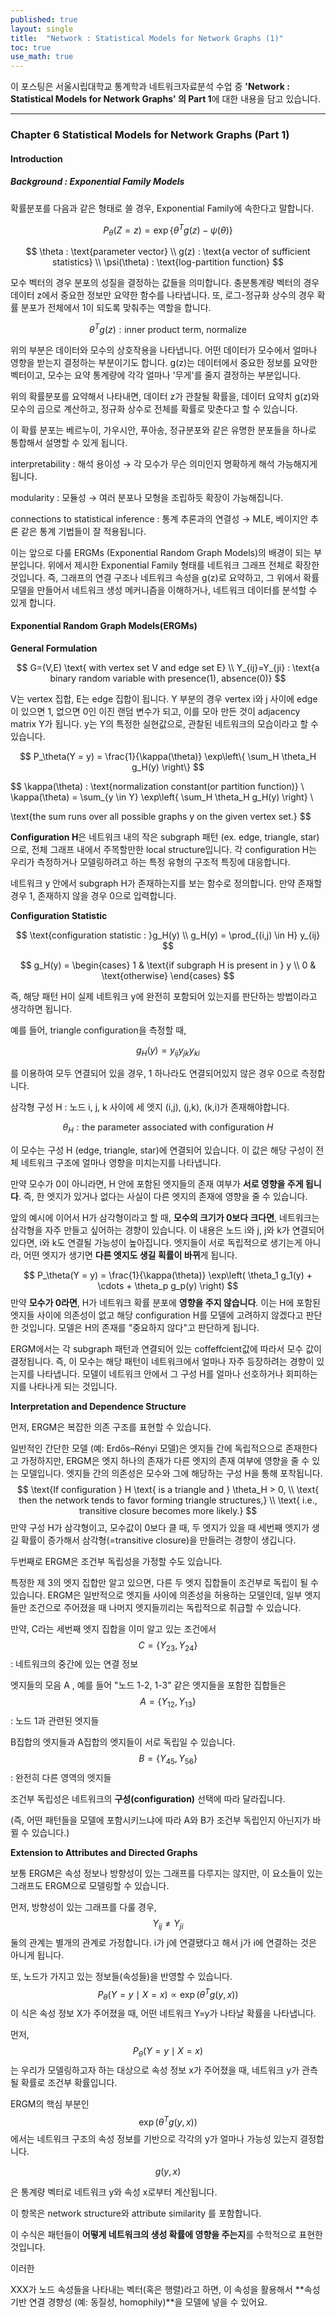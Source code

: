 ```yaml
---
published: true
layout: single
title:  "Network : Statistical Models for Network Graphs (1)"
toc: true
use_math: true
---
```


이 포스팅은 서울시립대학교 통계학과 네트워크자료분석 수업 중 **'Network : Statistical Models for Network Graphs' 의 Part 1**에 대한 내용을 담고 있습니다.

---

### Chapter 6 Statistical Models for Network Graphs (Part 1)



#### Introduction

##### Background : Exponential Family Models

확률분포를 다음과 같은 형태로 쓸 경우, Exponential Family에 속한다고 말합니다.



$$
P_\theta(Z = z) = \exp\{\theta^T g(z) - \psi(\theta)\}
$$

$$
\theta : \text{parameter vector} \\
g(z) : \text{a vector of sufficient statistics} \\
\psi(\theta) : \text{log-partition function}
$$



모수 벡터의 경우 분포의 성질을 결정하는 값들을 의미합니다. 충분통계량 벡터의 경우 데이터 z에서 중요한 정보만 요약한 함수를 나타냅니다. 또, 로그-정규화 상수의 경우 확률 분포가 전체에서 1이 되도록 맞춰주는 역할을 합니다. 



$$
\theta^T g(z) : \text{inner product term, normalize}
$$



위의 부분은 데이터와 모수의 상호작용을 나타냅니다. 어떤 데이터가 모수에서 얼마나 영향을 받는지 결정하는 부분이기도 합니다. g(z)는 데이터에서 중요한 정보를 요약한 벡터이고, 모수는 요약 통계량에 각각 얼마나 '무게'를 줄지 결정하는 부분입니다.



위의 확률분포를 요약해서 나타내면, 데이터 z가 관찰될 확률을, 데이터 요약치 g(z)와 모수의 곱으로 계산하고, 정규화 상수로 전체를 확률로 맞춘다고 할 수 있습니다.



이 확률 분포는 베르누이, 가우시안, 푸아송, 정규분포와 같은 유명한 분포들을 하나로 통합해서 설명할 수 있게 됩니다. 

interpretability : 해석 용이성 → 각 모수가 무슨 의미인지 명확하게 해석 가능해지게 됩니다. 

modularity : 모듈성 → 여러 분포나 모형을 조립하듯 확장이 가능해집니다.

connections to statistical inference : 통계 추론과의 연결성 → MLE, 베이지안 추론 같은 통계 기법들이 잘 적용됩니다.



이는 앞으로 다룰 ERGMs (Exponential Random Graph Models)의 배경이 되는 부분입니다. 위에서 제시한 Exponential Family 형태를 네트워크 그래프 전체로 확장한 것입니다. 즉, 그래프의 연결 구조나 네트워크 속성을 g(z)로 요약하고, 그 위에서 확률 모델을 만들어서 네트워크 생성 메커니즘을 이해하거나, 네트워크 데이터를 분석할 수 있게 합니다.



#### Exponential Random Graph Models(ERGMs)

**General Formulation**



$$
G=(V,E) \text{ with vertex set V and edge set E} \\
Y_{ij}=Y_{ji} : \text{a binary random variable with presence(1), absence(0)}
$$



V는 vertex 집합, E는 edge 집합이 됩니다. Y 부분의 경우 vertex i와 j 사이에 edge이 있으면 1, 없으면 0인 이진 랜덤 변수가 되고, 이를 모아 만든 것이 adjacency matrix Y가 됩니다. y는 Y의 특정한 실현값으로, 관찰된 네트워크의 모습이라고 할 수 있습니다.



$$
P_\theta(Y = y) = \frac{1}{\kappa(\theta)} \exp\left\{ \sum_H \theta_H g_H(y) \right\}
$$

$$
\kappa(\theta) : \text{normalization constant(or partition function)} \\
\kappa(\theta) = \sum_{y \in Y} \exp\left\{ \sum_H \theta_H g_H(y) \right\} \\

\text{the sum runs over all possible graphs y on the given vertex set.}
$$



**Configuration H**은 네트워크 내의 작은 subgraph 패턴 (ex. edge, triangle, star)으로, 전체 그래프 내에서 주목할만한 local structure입니다. 각 configuration H는 우리가 측정하거나 모델링하려고 하는 특정 유형의 구조적 특징에 대응합니다.



네트워크 y 안에서 subgraph H가 존재하는지를 보는 함수로 정의합니다. 만약 존재할 경우 1, 존재하지 않을 경우 0으로 입력합니다.



**Configuration Statistic**

$$
\text{configuration statistic : }g_H(y) \\
g_H(y) = \prod_{(i,j) \in H} y_{ij}
$$


$$
g_H(y) =
\begin{cases}
1 & \text{if subgraph H is present in } y \\
0 & \text{otherwise}
\end{cases}
$$

즉, 해당 패턴 H이 실제 네트워크 y에 완전히 포함되어 있는지를 판단하는 방법이라고 생각하면 됩니다.

예를 들어, triangle configuration을 측정할 때,

$$
g_H(y)=y_{ij}y_{jk}y_{ki}
$$

를 이용하여 모두 연결되어 있을 경우, 1 하나라도 연결되어있지 않은 경우 0으로 측정합니다. 

삼각형 구성 H : 노드 i, j, k 사이에 세 엣지 (i,j), (j,k), (k,i)가 존재해야합니다.



$$
\theta_H : \text{the parameter associated with configuration}\ H
$$

이 모수는 구성 H (edge, triangle, star)에 연결되어 있습니다. 이 값은 해당 구성이 전체 네트워크 구조에 얼마나 영향을 미치는지를 나타냅니다.

만약 모수가 0이 아니라면, H 안에 포함된 엣지들의 존재 여부가 **서로 영향을 주게 됩니다**. 즉, 한 엣지가 있거나 없다는 사실이 다른 엣지의 존재에 영향을 줄 수 있습니다.

앞의 예시에 이어서 H가 삼각형이라고 할 때, **모수의 크기가 0보다 크다면**, 네트워크는 삼각형을 자주 만들고 싶어하는 경향이 있습니다. 이 내용은 노드 i와 j, j와 k가 연결되어 있다면, i와 k도 연결될 가능성이 높아집니다. 엣지들이 서로 독립적으로 생기는게 아니라, 어떤 엣지가 생기면 **다른 엣지도 생길 획률이 바뀌**게 됩니다. 


$$
P_\theta(Y = y) = \frac{1}{\kappa(\theta)} \exp\left( \theta_1 g_1(y) + \cdots + \theta_p g_p(y) \right)
$$
만약 **모수가 0라면**, H가 네트워크 확률 분포에 **영향을 주지 않습니다**. 이는 H에 포함된 엣지들 사이에 의존성이 없고 해당 configuration H를 모델에 고려하지 않겠다고 판단한 것입니다. 모델은 H의 존재를 "중요하지 않다"고 판단하게 됩니다.



ERGM에서는 각 subgraph 패턴과 연결되어 있는 coffeffcient값에 따라서 모수 값이 결정됩니다. 즉, 이 모수는 해당 패턴이 네트워크에서 얼마나 자주 등장하려는 경향이 있는지를 나타냅니다. 모델이 네트워크 안에서 그 구성 H를 얼마나 선호하거나 회피하는지를 나타나게 되는 것입니다.



**Interpretation and Dependence Structure**

먼저, ERGM은 복잡한 의존 구조를 표현할 수 있습니다. 

일반적인 간단한 모델 (예: Erdős–Rényi 모델)은 엣지들 간에 독립적으으로 존재한다고 가정하지만, ERGM은 엣지 하나의 존재가 다른 엣지의 존재 여부에 영향을 줄 수 있는 모델입니다. 엣지들 간의 의존성은 모수와 그에 해당하는 구성 H을 통해 포착됩니다. 
$$
\text{If configuration } H \text{ is a triangle and } \theta_H > 0,  \\ \text{ then the network tends to favor forming triangle structures,} \\ \text{ i.e., transitive closure becomes more likely.}
$$
만약 구성 H가 삼각형이고, 모수값이 0보다 클 때, 두 엣지가 있을 때 세번째 엣지가 생길 확률이 증가해서 삼각형(=transitive closure)을 만들려는 경향이 생깁니다. 



두번째로 ERGM은 조건부 독립성을 가정할 수도 있습니다. 

특정한 제 3의 엣지 집합만 알고 있으면, 다른 두 엣지 집합들이 조건부로 독립이 될 수 있습니다. ERGM은 일반적으로 엣지들 사이에 의존성을 허용하는 모델인데, 일부 엣지들만 조건으로 주어졌을 때 나머지 엣지들끼리는 독립적으로 취급할 수 있습니다.

만약, C라는 세번째 엣지 집합을 이미 알고 있는 조건에서 
$$
C=\{Y_{23}, Y_{24}\}
$$
: 네트워크의 중간에 있는 연결 정보



엣지들의 모음 A , 예를 들어 "노드 1-2, 1-3" 같은 엣지들을 포함한 집합들은
$$
A=\{Y_{12}, Y_{13}\}
$$
 : 노드 1과 관련된 엣지들



B집합의 엣지들과 A집합의 엣지들이 서로 독립일 수 있습니다. 
$$
B = \{Y_{45}, Y_{56}\}
$$
: 완전히 다른 영역의 엣지들



조건부 독립성은 네트워크의 **구성(configuration)** 선택에 따라 달라집니다.

(즉, 어떤 패턴들을 모델에 포함시키느냐에 따라 A와 B가 조건부 독립인지 아닌지가 바뀔 수 있습니다.)



**Extension to Attributes and Directed Graphs**

보통 ERGM은 속성 정보나 방향성이 있는 그래프를 다루지는 않지만, 이 요소들이 있는 그래프도 ERGM으로 모델링할 수 있습니다.

먼저, 방향성이 있는 그래프를 다룰 경우,
$$
Y_{ij} \neq Y_{ji}
$$
둘의 관계는 별개의 관계로 가정합니다. i가 j에 연결됐다고 해서 j가 i에 연결하는 것은 아니게 됩니다.



또, 노드가 가지고 있는 정보들(속성들)을 반영할 수 있습니다.
$$
P_{\theta}(Y = y \mid X = x) \propto \exp(\theta^T g(y, x))
$$
이 식은 속성 정보 X가 주어졌을 때, 어떤 네트워크 Y=y가 나타날 확률을 나타냅니다.



먼저,
$$
P_{\theta}(Y = y \mid X = x)
$$
는 우리가 모델링하고자 하는 대상으로 속성 정보 x가 주어졌을 때, 네트워크 y가 관측될 확률로 조건부 확률입니다.



ERGM의 핵심 부분인 
$$
\exp(\theta^T g(y, x))
$$
에서는 네트워크 구조의 속성 정보를 기반으로 각각의 y가 얼마나 가능성 있는지 결정합니다.


$$
g(y,x)
$$


은 통계량 벡터로 네트워크 y와 속성 x로부터 계산됩니다.

이 항목은 network structure와 attribute similarity 를 포함합니다.

이 수식은 패턴들이 **어떻게 네트워크의 생성 확률에 영향을 주는지**를 수학적으로 표현한 것입니다.



이러한 



XXX가 노드 속성들을 나타내는 벡터(혹은 행렬)라고 하면,
 이 속성을 활용해서 **속성 기반 연결 경향성 (예: 동질성, homophily)**을 모델에 넣을 수 있어요.
